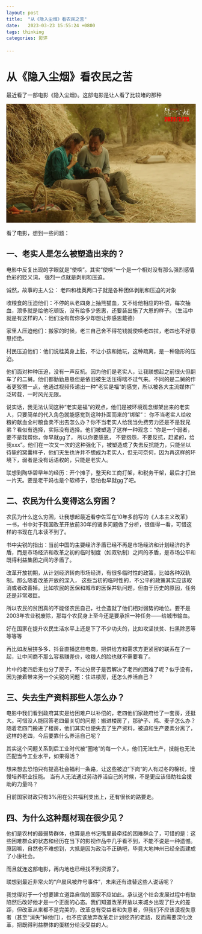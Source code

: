 ```yaml
---
layout: post
title:  "从《隐入尘烟》看农民之苦"
date:   2023-03-23 15:55:24 +0800
tags: thinking
categories: 影评

---
```


#  从《隐入尘烟》看农民之苦

最近看了一部电影《隐入尘烟》。这部电影是让人看了比较堵的那种

![img](assets/images/从《隐入尘烟》看城乡改革/p2856681000.webp)



看了电影，想到一些问题：

## 一、老实人是怎么被塑造出来的？

电影中反复出现的字眼就是“使唤”。其实“使唤”一个是一个相对没有那么强烈感情色彩的贬义词， 强烈一点就是剥削和压迫。

诚然，故事的主人公： 老四和桂英两口子就是各种团体剥削和压迫的对象

收粮食的压迫他们：不停的从老四身上抽熊猫血，又不给他相应的补偿，每次抽血，顶多就是给他吃顿饭，没有给多少恩惠，还要装出施了大恩的样子。（生活中就是有这样的人：他们没有帮你多少却想让你感恩戴德）

家里人压迫他们：搬家的时候，老三自己舍不得花钱就使唤老四拉，老四也不好意思拒绝。

村民压迫他们：他们说桂英身上脏，不让小孩和她玩，这种疏离，是一种隐形的压迫。

他们面对种种压迫，没有一声反抗。因为他们是老实人，让我联想起之前很火但翻车了的二舅。他们都勤勤恳恳但是依旧被生活压得喘不过气来。不同的是二舅的作者更狡猾一点，他通过视频传递出一种“老实是福”的感觉，所以被各大主流媒体广泛转载，一时风光无限。

说实话，我无法认同这种“老实是福”的观点，他们是被环境观念绑架出来的老实人，只要简单的代入角色就能感觉到这种扑面而来的“绑架”： 你不当老实人给收粮的献血全村粮食卖不出去怎么办？你不当老实人给我当免费劳力还是不是我兄弟？看似有选择，实际没有选择。他们被塑造了这样一种观念：“你是一个弱者，要不是我帮你，你早就gg了， 所以你要感恩， 不要抱怨，不要反抗，赶紧的，给我xxx”。他们在一次又一次的这种强化下，被塑造成了失去反抗能力，只能坐以待毙的窝囊样子，他们天生也许并不想成为老实人，但无可奈何，因为再这样的环境下，弱者是没有话语权的，只能是老实人。

联想到陶华碧早年的经历：开个摊子，整天和工商打架，和税务干架，最后才打出一片天。要是老干妈也是个软柿子，恐怕也早就gg了吧。



## 二、农民为什么变得这么穷困？

农民为什么这么穷困，让我想起最近看李佐军在10年多前写的《人本主义改革》一书，书中对于我国改革开放前30年的诸多问题做了分析，很值得一看，可惜这样的书现在几本读不到了。

书中尖锐的指出：当前中国的主要经济矛盾已经不再是市场经济和计划经济的矛盾，而是市场经济和改革之初的临时制度（如双轨制）之间的矛盾，是市场公平和既得利益集团之间的矛盾了。

改革开放初期，从计划经济转向市场经济，有很多临时性的政策，比如各种双轨制。那么随着改革开放的深入， 这些当初的临时性的，不公平的政策其实应该取消或者改善掉。比如农民的医保和城市的医保并轨问题，但由于历史的原因，任务还是非常艰巨。

所以农民的贫困真的不能怪农民自己，社会造就了他们相对弱势的地位。要不是2003年农业税废除，那每个农民身上至今还是要承担一种任务——给城市输血。

好在国家在提升农民生活水平上还是下了不少功夫的，比如攻坚扶贫、扫黑除恶等等等等

再比如发展拼多多、抖音直播这些电商，把供给方和需求方更紧密的联系在了一起，让中间商不那么容易赚差价，收粮人的脸也就不需要看了。

片中的老四后来也分了房子，不过分房子是否解决了老四的困难了呢？似乎没有，因为接着带来另一个尖锐的问题：住进楼房，还怎么养活自己？



## 三、失去生产资料那些人怎么办？

电影中我们看到政府其实是给困难户以补偿的，老四他们家政府给了一套房，还挺大。可惜没人能回答老四最关切的问题：搬进楼房了，那驴子、鸡、麦子怎么办？随着老四门搬进了楼房，他们其实也便失去了生产资料，被迫和生产要素分离了，这样的老四，今后要靠什么养活自己呢？

其实这个问题关系到后工业时代被“圈地”的每一个人，他们无法生产，技能也无法匹配当今工业水平，如果得活？

想来想去恐怕只有提高社会福利一条路，让这些被迫“下岗”的人有过冬的棉袄，慢慢培养职业技能。 当有人无法通过劳动养活自己的时候，不是更应该借助社会援助的力量吗？

目前国家财政只有3%用在公共福利支出上，还有很长的路要走。



## 四、为什么这种题材现在很少见？

他们是农村的最弱势群体，也算是总书记嘴里最牵挂的困难群众了，可惜的是：这些困难群众的状态和经历在当下的影视作品中几乎看不到，不能不说是一种遗憾。原因嘛，自然也不难想到，大抵是因为政治不正确吧，毕竟大地神州已经全面建成了小康社会。

而且就连这部电影，再内地也已经找不到资源了。

联想到最近非常火的“户晨风被炸号事件”，未来还有谁替这些人说话呢？

我觉得对于一个想要建立道路自信的国家不应如此。承认这个社会发展过程中有缺陷然后改好他才是一个正面的心态。我们知道改革开放以来城乡出现了巨大的差距，但改革从来都不是完美的，改革总有受益者和失意者，但我们不应该漠视失意者（甚至“消失”掉他们），也不应该放弃改革走计划经济的老路，反而需要深化改革，把既得利益群体的蛋糕分给没受益的人。



